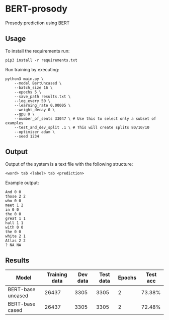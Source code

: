 # BERT-prosody
Prosody prediction using BERT

## Usage

To install the requirements run:

```console
pip3 install -r requirements.txt
```

Run training by executing:

```console
python3 main.py \
    --model BertUncased \
    --batch_size 16 \
    --epochs 5 \
    --save_path results.txt \
    --log_every 50 \
    --learning_rate 0.00005 \
    --weight_decay 0 \
    --gpu 0 \
    --number_of_sents 33047 \ # Use this to select only a subset of examples
    --test_and_dev_split .1 \ # This will create splits 80/10/10
    --optimizer adam \
    --seed 1234
```

## Output

Output of the system is a text file with the following structure:

```
<word> tab <label> tab <prediction>
```

Example output:
```
And 0 0
those 2 2
who 0 0
meet 1 2
in 0 0
the 0 0
great 1 1
hall 1 1
with 0 0
the 0 0
white 2 1
Atlas 2 2
? NA NA
```

## Results


| Model             | Training data | Dev data | Test data    | Epochs | Test acc |
| ---               | ---           | ---      | ---          | ---    | ---      |
| BERT-base uncased | 26437         | 3305     | 3305         | 2      | 73.38%   |
| BERT-base cased   | 26437         | 3305     | 3305         | 2      | 72.48%   |

